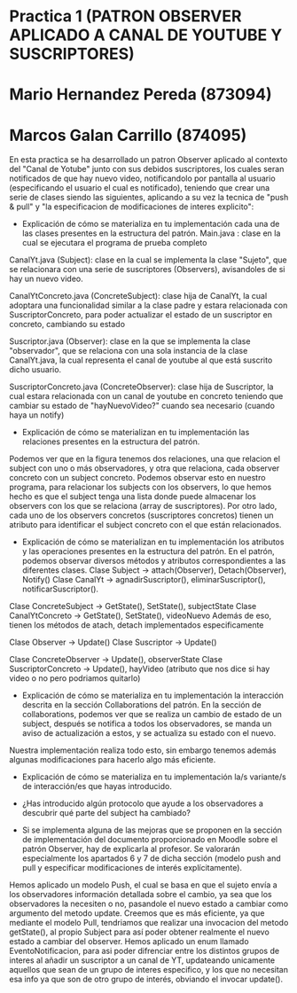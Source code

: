 # Practica 1 (PATRON OBSERVER APLICADO A CANAL DE YOUTUBE Y SUSCRIPTORES)
# Mario Hernandez Pereda (873094)
# Marcos Galan Carrillo (874095)

En esta practica se ha desarrollado un patron Observer aplicado al contexto del "Canal de Yotube" junto con sus debidos suscriptores, los cuales seran notificados de que hay nuevo video, notificandolo por pantalla al usuario (especificando el usuario el cual es notificado), teniendo que crear una serie de clases siendo las siguientes, aplicando a su vez la tecnica de "push & pull" y "la especificacion de modificaciones de interes explicito":

- Explicación de cómo se materializa en tu implementación cada una de las clases presentes en la estructura del patrón. 
Main.java : clase en la cual se ejecutara el programa de prueba completo

CanalYt.java (Subject): clase en la cual se implementa la clase "Sujeto", que se relacionara con una serie de suscriptores (Observers),
avisandoles de si hay un nuevo video.

CanalYtConcreto.java (ConcreteSubject): clase hija de CanalYt, la cual adoptara una funcionalidad similar a la clase padre y estara 
relacionada con SuscriptorConcreto, para poder actualizar el estado de un suscriptor en concreto, cambiando su estado

Suscriptor.java (Observer): clase en la que se implementa la clase "observador", que se relaciona con una sola instancia
de la clase CanalYt.java, la cual representa el canal de youtube al que está suscrito dicho usuario.

SuscriptorConcreto.java (ConcreteObserver): clase hija de Suscriptor, la cual estara relacionada con un canal de youtube en concreto
teniendo que cambiar su estado de "hayNuevoVideo?" cuando sea necesario (cuando haya un notify)
  
- Explicación de cómo se materializan en tu implementación las relaciones presentes en la estructura del patrón.

Podemos ver que en la figura tenemos dos relaciones, una que relacion el subject con uno o más observadores, y otra que relaciona,
cada observer concreto con un subject concreto.
Podemos observar esto en nuestro programa, para relacionar los subjects con los observers, lo que hemos hecho es que el subject
tenga una lista donde puede almacenar los observers con los que se relaciona (array de suscriptores).
Por otro lado, cada uno de los observers concretos (suscriptores concretos) tienen un atributo para identificar el subject
concreto con el que están relacionados.

- Explicación de cómo se materializan en tu implementación los atributos y las operaciones presentes en la estructura del patrón.
En el patrón, podemos observar diversos métodos y atributos correspondientes a las diferentes clases.
Clase Subject -> attach(Observer), Detach(Observer), Notify()
Clase CanalYt -> agnadirSuscriptor(), eliminarSuscriptor(), notificarSuscriptor().

Clase ConcreteSubject -> GetState(), SetState(), subjectState
Clase CanalYtConcreto -> GetState(), SetState(), videoNuevo
Además de eso, tienen los métodos de atach, detach implementados especificamente

Clase Observer -> Update()
Clase Suscriptor -> Update()

Clase ConcreteObserver -> Update(), observerState
Clase SuscriptorConcreto -> Update(), hayVideo (atributo que nos dice si hay video o no pero podriamos quitarlo)


- Explicación de cómo se materializa en tu implementación la interacción descrita en la sección Collaborations del patrón.
En la sección de collaborations, podemos ver que se realiza un cambio de estado de un subject, después se notifica a todos los observadores, se manda un aviso de actualización a estos, y se actualiza su estado con el nuevo.

Nuestra implementación realiza todo esto, sin embargo tenemos además algunas modificaciones para hacerlo algo más eficiente.

- Explicación de cómo se materializa en tu implementación la/s variante/s de interacción/es que hayas introducido.


- ¿Has introducido algún protocolo que ayude a los observadores a descubrir qué parte del subject ha cambiado?


- Si se implementa alguna de las mejoras que se proponen en la sección de implementación del documento proporcionado en Moodle sobre el patrón Observer, hay
  de explicarla al profesor. Se valorarán especialmente los apartados 6 y 7 de dicha sección (modelo push and pull y especificar modificaciones de interés explícitamente).

Hemos aplicado un modelo Push, el cual se basa en que el sujeto envía a los observadores información detallada sobre el cambio, ya sea que los observadores la necesiten o no,
pasandole el nuevo estado a cambiar como argumento del metodo update. Creemos que es más eficiente, ya que mediante el modelo Pull, tendriamos que realizar una invocacion del metodo getState(), al propio Subject para así poder obtener realmente el nuevo estado a cambiar del observer. Hemos aplicado un enum llamado EventoNotificacion, para asi poder difrenciar entre los distintos grupos de interes al añadir un suscriptor a un canal de YT, updateando unicamente aquellos que sean de un grupo de interes especifico, y los que no necesitan esa info ya que son de otro grupo de interés, obviando el invocar update().





